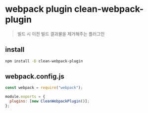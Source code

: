 # webpack plugin clean-webpack-plugin

> 빌드 시 이전 빌드 결과물을 제거해주는 플러그인

## install

```sh
npm install -D clean-webpack-plugin
```

## webpack.config.js

```js
const webpack = require("webpack");

module.exports = {
  plugins: [new CleanWebpackPlugin()];
};
```

